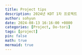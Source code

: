 ```yaml
---
title: Project tips
description: 2024년 KDT 1차 프로젝트
author: sohyun
date: 2024-08-13 16:16:00 +0800
categories: [Project, Do-tori]
tags: [project]
pin: false
math: true
mermaid: true
---
```

